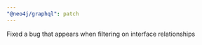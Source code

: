 ```yaml
---
"@neo4j/graphql": patch
---
```


Fixed a bug that appears when filtering on interface relationships
